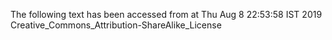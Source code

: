 The following text has been accessed from at Thu Aug 8 22:53:58 IST 2019
Creative_Commons_Attribution-ShareAlike_License
